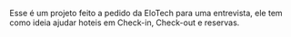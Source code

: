 Esse é um projeto feito a pedido da EloTech para uma entrevista, ele tem como ideia ajudar hoteis em Check-in, Check-out e reservas.
